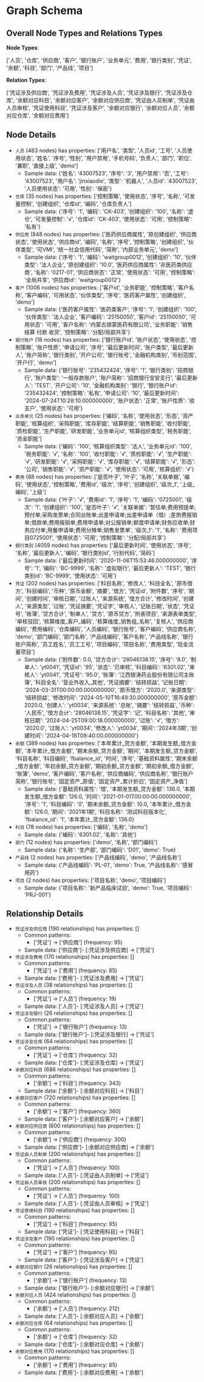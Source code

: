 # Graph Schema
## Overall Node Types and Relations Types
**Node Types**:

['人员', '仓库', '供应商', '客户', '银行账户', '业务单元', '费用', '银行类别', '凭证', '余额', '科目', '部门', '产品线', '项目']

**Relation Types**:

['凭证涉及供应商', '凭证涉及费用', '凭证涉及人员', '凭证涉及银行', '凭证涉及仓库', '余额对应科目', '余额对应客户', '余额对应供应商', '凭证由人员制单', '凭证由人员审核', '凭证使用科目', '凭证涉及客户', '余额对应银行', '余额对应人员', '余额对应仓库', '余额对应费用']

## Node Details
- `人员` (463 nodes) has properties: ['用户名', '类型', '人员id', '工号', '人员使用状态', '姓名', '序号', '性别', '用户禁用', '手机号码', '负责人', '部门', '职位', '兼职', '直接上级', 'demo']
  - Sample data: {'姓名': '43007523', '序号': '3', '用户禁用': '否', '工号': '43007523', '用户名': 'jinxiaodie', '类型': '机器人', '人员id': '43007523', '人员使用状态': '可用', '性别': '保密'}
- `仓库` (35 nodes) has properties: ['控制策略', '使用状态', '序号', '名称', '可发量控制', '创建组织', '仓库id', '编码', '仓库负责人']
  - Sample data: {'序号': '1', '编码': 'CK-403', '创建组织': '100', '名称': '虚仓', '可发量控制': '√', '仓库id': 'CK-403', '使用状态': '可用', '控制策略': '私有'}
- `供应商` (848 nodes) has properties: ['医药供应商属性', '原创建组织', '供应商状态', '使用状态', '供应商id', '编码', '名称', '序号', '控制策略', '创建组织', '伙伴类型', '可VMI', '统一社会信用代码', '简称', '内部业务单元', 'demo']
  - Sample data: {'序号': '1', '编码': 'waitgroup0012', '创建组织': '10', '伙伴类型': '法人企业', '原创建组织': '10.0', '医药供应商属性': '非医药类供应商', '名称': '0217-01', '供应商状态': '正常', '使用状态': '可用', '控制策略': '全局共享', '供应商id': 'waitgroup0012'}
- `客户` (1006 nodes) has properties: ['客户id', '业务职能', '控制策略', '客户名称', '客户编码', '可用状态', '伙伴类型', '序号', '医药客户属性', '创建组织', 'demo']
  - Sample data: {'医药客户属性': '医药类客户', '序号': '1', '创建组织': '100', '伙伴类型': '法人企业', '客户编码': '25150050', '客户id': '25150050', '可用状态': '可用', '客户名称': '内蒙古煊蒙医药有限公司', '业务职能': '销售 结算 付款 收货', '控制策略': '分配/局部共享'}
- `银行账户` (18 nodes) has properties: ['银行账户id', '账户状态', '使用状态', '控制策略', '账户性质', '申请公司', '序号', '最后更新时间', '账户类型', '最后更新人', '账户简称', '银行类别', '开户公司', '银行账号', '金融机构类别', '币别范围', '开户行', 'demo']
  - Sample data: {'银行账号': '235432424', '序号': '1', '银行类别': '招商银行', '账户类型': '一般存款账户', '账户简称': '招商银行宝安支行', '最后更新人': 'TEST', '开户公司': '10', '金融机构类别': '银行', '银行账户id': '235432424', '控制策略': '私有', '申请公司': '10', '最后更新时间': '2024-07-24T10:28:10.000000000', '账户状态': '正常', '账户性质': '收支户', '使用状态': '可用'}
- `业务单元` (25 nodes) has properties: ['编码', '名称', '使用状态', '形态', '资产职能', '核算组织', '采购职能', '库存职能', '结算职能', '销售职能', '收付职能', '质检职能', '生产职能', '研发职能', '业务单元id', '核算组织类型', '税务职能', '资金职能']
  - Sample data: {'编码': '100', '核算组织类型': '法人', '业务单元id': '100', '税务职能': '√', '名称': '100', '收付职能': '√', '质检职能': '√', '生产职能': '√', '研发职能': '√', '采购职能': '√', '库存职能': '√', '结算职能': '√', '形态': '公司', '销售职能': '√', '资产职能': '√', '使用状态': '可用', '核算组织': '√'}
- `费用` (88 nodes) has properties: ['是否叶子', '叶子', '名称', '关联单据', '编码', '使用状态', '控制策略', '费用id', '级次', '序号', '创建组织', '级次_1', '上级_编码', '上级']
  - Sample data: {'叶子': '√', '费用id': '1', '序号': '1', '编码': '0725001', '级次': '1', '创建组织': '100', '是否叶子': '√', '关联单据': '暂估单;费用预提单;预付单;采购发票单;合同台账单;出差申请单;出差申请单（借）;差旅费报销单;借款单;费用报销单;费用申请单;对公报销单;额度申请单;财务应收单;财务应付单;用餐申请单;费用分摊单;销售发票单', '级次_1': '1', '名称': '费用项目0725001', '使用状态': '可用', '控制策略': '分配/局部共享'}
- `银行类别` (4059 nodes) has properties: ['最后更新时间', '使用状态', '序号', '名称', '最后更新人', '编码', '银行类别id', '行别代码', '简码']
  - Sample data: {'最后更新时间': '2020-11-06T15:53:46.000000000', '序号': '1', '编码': 'BC-9999', '名称': '虚拟银行', '最后更新人': 'TEST', '银行类别id': 'BC-9999', '使用状态': '可用'}
- `凭证` (202 nodes) has properties: ['科目名称', '修改人', '科目全名', '原币借方', '科目编码', '币种', '原币金额', '摘要', '借方', '凭证id', '附件数', '序号', '期间', '创建时间', '审核日期', '过账人', '来源系统', '借方合计', '修改时间', '创建人', '来源类型', '过账', '凭证摘要', '凭证字', '审核人', '记账日期', '状态', '凭证号', '账簿', '贷方合计', '制单人', '贷方', '原币贷方', '附表项目', '来源表单类型', '审核驳回', '核算维度_客户_编码', '核算维度_销售组_名称', '复核人', '供应商编码', '费用编码', '仓库编码', '人员编码', '银行账号', '客户编码', '供应商名称', 'demo', '部门编码', '部门名称', '产品线编码', '客户名称', '产品线名称', '银行账户简称', '员工姓名', '员工工号', '项目编码', '项目名称', '费用类型', '现金流量项目']
  - Sample data: {'附件数': 0.0, '贷方合计': '28046138.15', '序号': '8.0', '制单人': 'yt0041', '凭证id': '95', '状态': '已审核', '科目编码': '6301.02', '审核人': 'yt0041', '凭证号': '95.0', '账簿': '江西银涛药业股份有限公司主账簿', '科目全名': '营业外收入_其他', '凭证摘要': '结转损益', '记账日期': '2024-03-31T00:00:00.000000000', '原币借方': '2020.0', '来源类型': '结转损益', '修改时间': '2024-05-10T16:49:30.000000000', '原币金额': 2020.0, '创建人': 'yt0034', '来源系统': '总账', '摘要': '结转损益', '币种': '人民币', '借方合计': '28046138.15', '凭证字': '记', '科目名称': '其他', '审核日期': '2024-04-25T09:00:18.000000000', '过账': '√', '借方': '2020.0', '过账人': 'yt0034', '修改人': 'yt0034', '期间': '2024年3期', '创建时间': '2024-04-18T09:40:00.000000000'}
- `余额` (389 nodes) has properties: ['本年累计_贷方金额', '本期发生额_借方金额', '本年累计_借方金额', '期末余额_贷方金额', '期间', '本期发生额_贷方金额', '科目名称', '科目编码', 'fbalance_id', '时间', '序号', '基础资料属性', '期末余额_借方金额', '年初余额_贷方金额', '期初余额_贷方金额', '期初余额_借方金额', '账簿', 'demo', '客户编码', '客户名称', '供应商编码', '供应商名称', '银行账户简称', '银行账号', '固定资产_原值', '固定资产_累计折旧', '固定资产_净值']
  - Sample data: {'基础资料属性': '借', '本期发生额_贷方金额': 136.0, '本期发生额_借方金额': 126.0, '时间': '2021-01-01T00:00:00.000000000', '序号': '1', '科目编码': '0', '期末余额_贷方金额': 10.0, '本年累计_借方金额': 126.0, '期间': '2021年1期', '科目名称': '测试科目版本化', 'fbalance_id': '1', '本年累计_贷方金额': 136.0}
- `科目` (78 nodes) has properties: ['编码', '名称', 'demo']
  - Sample data: {'编码': '6301.02', '名称': '其他'}
- `部门` (12 nodes) has properties: ['demo', '名称', '部门编码']
  - Sample data: {'名称': '生产部', '部门编码': 'D01', 'demo': True}
- `产品线` (2 nodes) has properties: ['产品线编码', 'demo', '产品线名称']
  - Sample data: {'产品线编码': 'PL-01', 'demo': True, '产品线名称': '感冒用药'}
- `项目` (2 nodes) has properties: ['项目名称', 'demo', '项目编码']
  - Sample data: {'项目名称': '新产品临床试验', 'demo': True, '项目编码': 'PRJ-001'}

## Relationship Details
- `凭证涉及供应商` (190 relationships) has properties: []
  - Common patterns:
    - ['凭证'] -> ['供应商'] (frequency: 95)
  - Sample data: ['供应商']- [:凭证涉及供应商] -> ['凭证']
- `凭证涉及费用` (170 relationships) has properties: []
  - Common patterns:
    - ['凭证'] -> ['费用'] (frequency: 85)
  - Sample data: ['费用']- [:凭证涉及费用] -> ['凭证']
- `凭证涉及人员` (38 relationships) has properties: []
  - Common patterns:
    - ['凭证'] -> ['人员'] (frequency: 19)
  - Sample data: ['人员']- [:凭证涉及人员] -> ['凭证']
- `凭证涉及银行` (26 relationships) has properties: []
  - Common patterns:
    - ['凭证'] -> ['银行账户'] (frequency: 13)
  - Sample data: ['银行账户']- [:凭证涉及银行] -> ['凭证']
- `凭证涉及仓库` (64 relationships) has properties: []
  - Common patterns:
    - ['凭证'] -> ['仓库'] (frequency: 32)
  - Sample data: ['仓库']- [:凭证涉及仓库] -> ['凭证']
- `余额对应科目` (686 relationships) has properties: []
  - Common patterns:
    - ['余额'] -> ['科目'] (frequency: 343)
  - Sample data: ['余额']- [:余额对应科目] -> ['科目']
- `余额对应客户` (720 relationships) has properties: []
  - Common patterns:
    - ['余额'] -> ['客户'] (frequency: 360)
  - Sample data: ['客户']- [:余额对应客户] -> ['余额']
- `余额对应供应商` (600 relationships) has properties: []
  - Common patterns:
    - ['余额'] -> ['供应商'] (frequency: 300)
  - Sample data: ['供应商']- [:余额对应供应商] -> ['余额']
- `凭证由人员制单` (200 relationships) has properties: []
  - Common patterns:
    - ['凭证'] -> ['人员'] (frequency: 100)
  - Sample data: ['人员']- [:凭证由人员制单] -> ['凭证']
- `凭证由人员审核` (200 relationships) has properties: []
  - Common patterns:
    - ['凭证'] -> ['人员'] (frequency: 100)
  - Sample data: ['人员']- [:凭证由人员审核] -> ['凭证']
- `凭证使用科目` (190 relationships) has properties: []
  - Common patterns:
    - ['凭证'] -> ['科目'] (frequency: 95)
  - Sample data: ['凭证']- [:凭证使用科目] -> ['科目']
- `凭证涉及客户` (190 relationships) has properties: []
  - Common patterns:
    - ['凭证'] -> ['客户'] (frequency: 95)
  - Sample data: ['客户']- [:凭证涉及客户] -> ['凭证']
- `余额对应银行` (26 relationships) has properties: []
  - Common patterns:
    - ['余额'] -> ['银行账户'] (frequency: 13)
  - Sample data: ['银行账户']- [:余额对应银行] -> ['余额']
- `余额对应人员` (424 relationships) has properties: []
  - Common patterns:
    - ['余额'] -> ['人员'] (frequency: 212)
  - Sample data: ['人员']- [:余额对应人员] -> ['余额']
- `余额对应仓库` (64 relationships) has properties: []
  - Common patterns:
    - ['余额'] -> ['仓库'] (frequency: 32)
  - Sample data: ['仓库']- [:余额对应仓库] -> ['余额']
- `余额对应费用` (170 relationships) has properties: []
  - Common patterns:
    - ['余额'] -> ['费用'] (frequency: 85)
  - Sample data: ['费用']- [:余额对应费用] -> ['余额']
